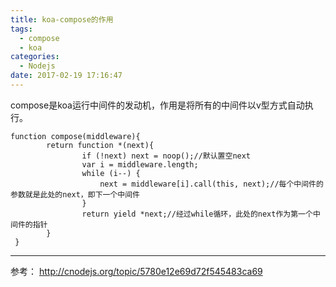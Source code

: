 ```yaml
---
title: koa-compose的作用
tags:
  - compose
  - koa
categories:
  - Nodejs
date: 2017-02-19 17:16:47
---
```

compose是koa运行中间件的发动机，作用是将所有的中间件以v型方式自动执行。
```
function compose(middleware){
        return function *(next){
                if (!next) next = noop();//默认置空next
                var i = middleware.length;
                while (i--) {
                    next = middleware[i].call(this, next);//每个中间件的参数就是此处的next，即下一个中间件
                }
                return yield *next;//经过while循环，此处的next作为第一个中间件的指针
        }
 }
 ```
 ---
参考：
http://cnodejs.org/topic/5780e12e69d72f545483ca69
